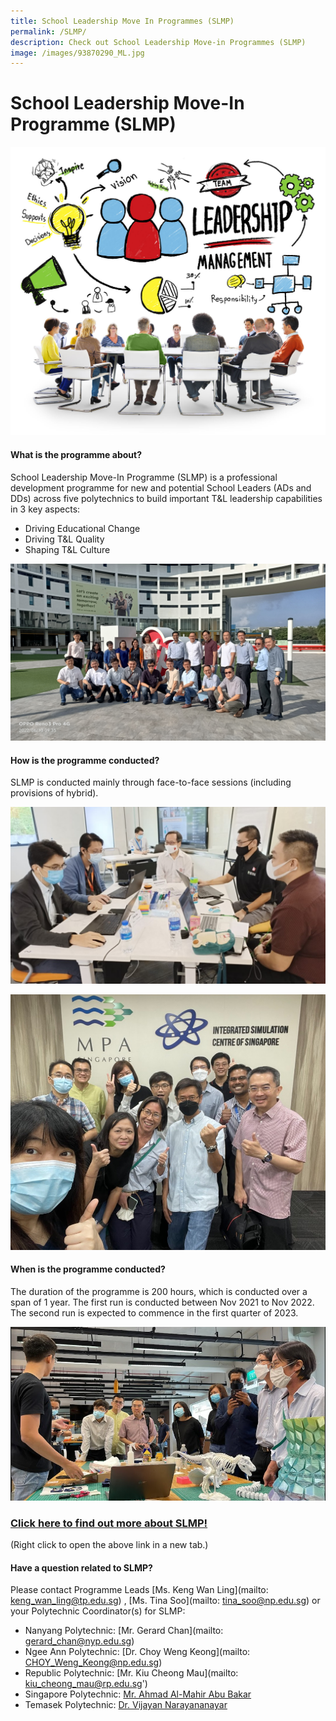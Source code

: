 ```yaml
---
title: School Leadership Move In Programmes (SLMP)
permalink: /SLMP/
description: Check out School Leadership Move-in Programmes (SLMP)
image: /images/93870290_ML.jpg
---
```

# School Leadership Move-In Programme (SLMP)


![](/images/44638187_ML.jpg)

#### What is the programme about?

School Leadership Move-In Programme (SLMP) is a professional development programme for new and potential School Leaders (ADs and DDs) across five polytechnics to build important T&L leadership capabilities in 3 key aspects:
* Driving Educational Change
* Driving T&L Quality
* Shaping T&L Culture

![](/images/Learning%20Journey%20to%20TP_10%20June%202022.jpg)

#### How is the programme conducted?

SLMP is conducted mainly through face-to-face sessions (including provisions of hybrid).

![](/images/slmp.jpg)

![](/images/slmp%20mpa.jpg)

#### When is the programme conducted?

The duration of the programme is 200 hours, which is conducted over a span of 1 year. The first run is conducted between Nov 2021 to Nov 2022. The second run is expected to commence in the first quarter of 2023.

![](/images/slmp%20fablab.jpg)

### [Click here to find out more about SLMP!](/files/SLMP_%20Prog%20info_%20for%20JPAcE%20website_%20updated%2022%20August%202022%20KWL%20.pdf)
(Right click to open the above link in a new tab.)


#### Have a question related to SLMP?

Please contact Programme Leads [Ms. Keng Wan Ling](mailto: keng_wan_ling@tp.edu.sg) , [Ms. Tina Soo](mailto: tina_soo@np.edu.sg) or your Polytechnic Coordinator(s) for SLMP:

* Nanyang Polytechnic: [Mr. Gerard Chan](mailto: gerard_chan@nyp.edu.sg)
* Ngee Ann Polytechnic: [Dr. Choy Weng Keong](mailto: CHOY_Weng_Keong@np.edu.sg)
* Republic Polytechnic: [Mr. Kiu Cheong Mau](mailto: kiu_cheong_mau@rp.edu.sg')
* Singapore Polytechnic: [Mr. Ahmad Al-Mahir Abu Bakar](mailto:ahmad_al-mahir_abu_bakar@sp.edu.sg)
* Temasek Polytechnic: [Dr. Vijayan Narayananayar](mailto:vijayan_n@tp.edu.sg)